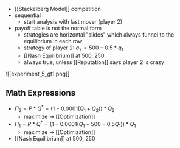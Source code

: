 - [[Stackelberg Model]] competition
- sequential
	- start analysis with last mover (player 2)
- payoff table is not the normal form
	- strategies are horizontal "slides" which always funnel to the equilibrium in each row
	- strategy of player 2: $q_{2}= 500-0.5*q_1$
	- [[Nash Equilibrium]] at 500, 250
	- always true, unless [[Reputation]] says player 2 is crazy

![[experiment_5_gt1.png]]

## Math Expressions
- $\Pi_{2}= P * Q^{*} = (1-0.0001(Q_{1} + Q_{2})) * Q_{2}$
	- maximize -> [[Optimization]]
- $\Pi_{1}= P * Q^{*} = (1-0.0001(Q_{1} + 500-0.5Q_{1})) * Q_{1}$
	- maximize -> [[Optimization]]
- [[Nash Equilibrium]] at 500, 250
